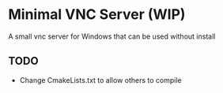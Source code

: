 # Minimal VNC Server (WIP)

A small vnc server for Windows that can be used without install

## TODO

- Change CmakeLists.txt to allow others to compile